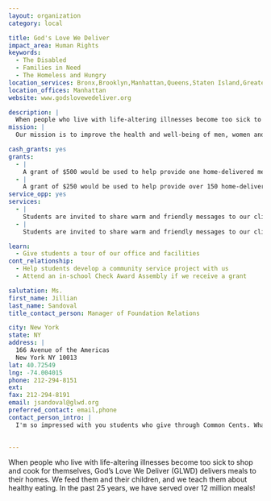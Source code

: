 ```yaml
---
layout: organization
category: local

title: God's Love We Deliver
impact_area: Human Rights
keywords: 
  - The Disabled
  - Families in Need
  - The Homeless and Hungry
location_services: Bronx,Brooklyn,Manhattan,Queens,Staten Island,Greater New York
location_offices: Manhattan
website: www.godslovewedeliver.org

description: |
  When people who live with life-altering illnesses become too sick to shop and cook for themselves, God’s Love We Deliver (GLWD) delivers meals to their homes.  We feed them and their children, and we teach them about healthy eating.  In the past 25 years, we have served over 12 million meals!
mission: |
  Our mission is to improve the health and well-being of men, women and children living with HIV/AIDS and other serious illnesses by alleviating hunger and malnutrition. We prepare and deliver nutritious, high-quality meals to people who, because of their illness are unable to provide or prepare meals for themselves. We also provide illness-specific nutrition education and counseling to our clients and families, care providers and other service organizations. 

cash_grants: yes
grants: 
  - |
    A grant of $500 would be used to help provide one home-delivered meal (food and container costs only) to each of the approximately 308 children in our food program: @$1.89/meal (food/cntrs only) x 308 meals = $582.12  
  - |
    A grant of $250 would be used to help provide over 150 home-delivered meals (food and container costs only) to the children of other seriously ill clients:  @$1.89/meal (food/cntrs only) x 150 meals = $283.50 
service_opp: yes
services: 
  - |
    Students are invited to share warm and friendly messages to our clients by creating birthday and other greeting cards that we deliver with our meals.  They can always simply tell someone in their family and community about what we do.
  - |
    Students are invited to share warm and friendly messages to our clients by decorating holiday bags for Thanksgiving and writing on GLWD Valentine's Day cards that we deliver February 14.

learn: 
  - Give students a tour of our office and facilities
cont_relationship: 
  - Help students develop a community service project with us
  - Attend an in-school Check Award Assembly if we receive a grant

salutation: Ms.
first_name: Jillian
last_name: Sandoval
title_contact_person: Manager of Foundation Relations

city: New York
state: NY
address: |
  166 Avenue of the Americas  
  New York NY 10013
lat: 40.72549
lng: -74.004015
phone: 212-294-8151
ext: 
fax: 212-294-8191
email: jsandoval@glwd.org
preferred_contact: email,phone
contact_person_intro: |
  I'm so impressed with you students who give through Common Cents. What a wonderful project!  I've been at GLWD for over a year, working with foundations and corporate donors.  I am looking forward to meeting the students of the Penny Harvest.  I love to sharing your enthusiasm for helping others!

  
---
```

When people who live with life-altering illnesses become too sick to shop and cook for themselves, God’s Love We Deliver (GLWD) delivers meals to their homes.  We feed them and their children, and we teach them about healthy eating.  In the past 25 years, we have served over 12 million meals!